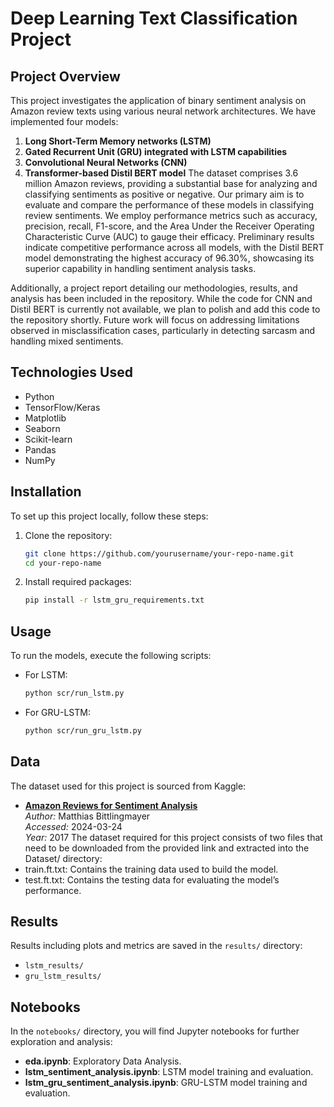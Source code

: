 # Deep Learning Text Classification Project
## Project Overview

This project investigates the application of binary sentiment analysis on Amazon review texts using various neural network architectures. We have implemented four models:
1. **Long Short-Term Memory networks (LSTM)**
2. **Gated Recurrent Unit (GRU) integrated with LSTM capabilities**
3. **Convolutional Neural Networks (CNN)**
4. **Transformer-based Distil BERT model**
The dataset comprises 3.6 million Amazon reviews, providing a substantial base for analyzing and classifying sentiments as positive or negative.
Our primary aim is to evaluate and compare the performance of these models in classifying review sentiments. We employ performance metrics such as accuracy, precision, recall, F1-score, and the Area Under the Receiver Operating Characteristic Curve (AUC) to gauge their efficacy. Preliminary results indicate competitive performance across all models, with the Distil BERT model demonstrating the highest accuracy of 96.30%, showcasing its superior capability in handling sentiment analysis tasks.

Additionally, a project report detailing our methodologies, results, and analysis has been included in the repository. While the code for CNN and Distil BERT is currently not available, we plan to polish and add this code to the repository shortly. Future work will focus on addressing limitations observed in misclassification cases, particularly in detecting sarcasm and handling mixed sentiments.
## Technologies Used
- Python
- TensorFlow/Keras
- Matplotlib
- Seaborn
- Scikit-learn
- Pandas
- NumPy
## Installation
To set up this project locally, follow these steps:
1. Clone the repository:
   ```bash
   git clone https://github.com/yourusername/your-repo-name.git
   cd your-repo-name
   ```
2. Install required packages:
   ```bash
   pip install -r lstm_gru_requirements.txt
   ```
## Usage
To run the models, execute the following scripts:
- For LSTM:
   ```bash
   python scr/run_lstm.py
   ```
- For GRU-LSTM:
   ```bash
   python scr/run_gru_lstm.py
   ```
## Data
The dataset used for this project is sourced from Kaggle:
- **[Amazon Reviews for Sentiment Analysis](https://www.kaggle.com/datasets/bittlingmayer/amazonreviews)**  
  *Author:* Matthias Bittlingmayer  
  *Accessed:* 2024-03-24  
  *Year:* 2017
  The dataset required for this project consists of two files that need to be downloaded from the provided link and extracted into the Dataset/ directory:
-  train.ft.txt: Contains the training data used to build the model.
-  test.ft.txt: Contains the testing data for evaluating the model’s performance. 
  
## Results
Results including plots and metrics are saved in the `results/` directory:
- `lstm_results/`
- `gru_lstm_results/`
## Notebooks
In the `notebooks/` directory, you will find Jupyter notebooks for further exploration and analysis:
- **eda.ipynb**: Exploratory Data Analysis.
- **lstm_sentiment_analysis.ipynb**: LSTM model training and evaluation.
- **lstm_gru_sentiment_analysis.ipynb**: GRU-LSTM model training and evaluation.
